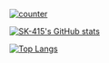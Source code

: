 [![counter](https://count.getloli.com/get/@SK-415?theme=rule34)](https://count.getloli.com/)

[![SK-415's GitHub stats](https://github-readme-stats.vercel.app/api?username=SK-415&bg_color=151515&show_icons=true&text_color=dadada&icon_color=0099ff&hide_title=true&title_color=0099ff)](https://github.com/SK-415/SK-415)

[![Top Langs](https://github-readme-stats.vercel.app/api/top-langs/?username=SK-415&bg_color=151515&title_color=00a0ff&text_color=eeeeee&exclude_repo=RSSHub,my_blog_site)](https://github.com/SK-415/SK-415)
